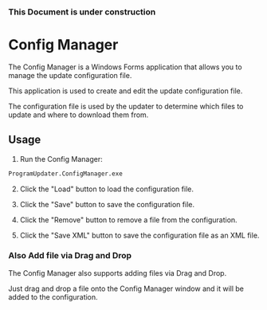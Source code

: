 ### This Document is under construction

# Config Manager

The Config Manager is a Windows Forms application that allows you to manage the update configuration file.

This application is used to create and edit the update configuration file.

The configuration file is used by the updater to determine which files to update and where to download them from.

## Usage

1. Run the Config Manager:
```bash
ProgramUpdater.ConfigManager.exe
```

2. Click the "Load" button to load the configuration file.

3. Click the "Save" button to save the configuration file.

4. Click the "Remove" button to remove a file from the configuration.

5. Click the "Save XML" button to save the configuration file as an XML file.

### Also Add file via Drag and Drop

The Config Manager also supports adding files via Drag and Drop.

Just drag and drop a file onto the Config Manager window and it will be added to the configuration.








